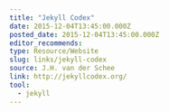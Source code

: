 ```yaml
---
title: "Jekyll Codex"
date: 2015-12-04T13:45:00.000Z
posted_date: 2015-12-04T13:45:00.000Z
editor_recommends:
type: Resource/Website
slug: links/jekyll-codex
source: J.H. van der Schee
link: http://jekyllcodex.org/
tool:
  - jekyll
---
```





